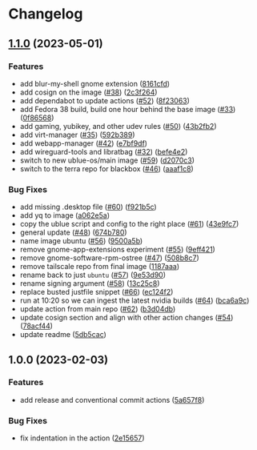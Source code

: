 # Changelog

## [1.1.0](https://github.com/ublue-os/ubuntu/compare/v1.0.0...v1.1.0) (2023-05-01)


### Features

* add blur-my-shell gnome extension ([8161cfd](https://github.com/ublue-os/ubuntu/commit/8161cfda9cf93d0f12ff6df1eabdf667ea31ce04))
* add cosign on the image ([#38](https://github.com/ublue-os/ubuntu/issues/38)) ([2c3f264](https://github.com/ublue-os/ubuntu/commit/2c3f264e4f566c4ce8712521551ede4abab3c8ae))
* add dependabot to update actions ([#52](https://github.com/ublue-os/ubuntu/issues/52)) ([8f23063](https://github.com/ublue-os/ubuntu/commit/8f23063a4d334067d3137b91206163da441ab632))
* add Fedora 38 build, build one hour behind the base image ([#33](https://github.com/ublue-os/ubuntu/issues/33)) ([0f86568](https://github.com/ublue-os/ubuntu/commit/0f86568bcc9fad971b53d2f896ce4108e8a2657b))
* add gaming, yubikey, and other udev rules ([#50](https://github.com/ublue-os/ubuntu/issues/50)) ([43b2fb2](https://github.com/ublue-os/ubuntu/commit/43b2fb263b82e7280ac39310cadec55048c73ad6))
* add virt-manager ([#35](https://github.com/ublue-os/ubuntu/issues/35)) ([592b389](https://github.com/ublue-os/ubuntu/commit/592b389fa182f7ede99ea8a78a530156f493c886))
* add webapp-manager ([#42](https://github.com/ublue-os/ubuntu/issues/42)) ([e7bf9df](https://github.com/ublue-os/ubuntu/commit/e7bf9df30fe222281f687075c6ed7c98cbcd71ed))
* add wireguard-tools and libratbag ([#32](https://github.com/ublue-os/ubuntu/issues/32)) ([befe4e2](https://github.com/ublue-os/ubuntu/commit/befe4e2e89dbe007762825ef1641386085652a81))
* switch to new ublue-os/main image ([#59](https://github.com/ublue-os/ubuntu/issues/59)) ([d2070c3](https://github.com/ublue-os/ubuntu/commit/d2070c38a188e0ce06751b2c7fde786c247624da))
* switch to the terra repo for blackbox ([#46](https://github.com/ublue-os/ubuntu/issues/46)) ([aaaf1c8](https://github.com/ublue-os/ubuntu/commit/aaaf1c8ba8cabc4b8b8acea939a8095f27862649))


### Bug Fixes

* add missing .desktop file ([#60](https://github.com/ublue-os/ubuntu/issues/60)) ([f921b5c](https://github.com/ublue-os/ubuntu/commit/f921b5c98e82a557449ada7938771523d14631b2))
* add yq to image ([a062e5a](https://github.com/ublue-os/ubuntu/commit/a062e5a42525e39d9183e20969d671fb8e5e18cf))
* copy the ublue script and config to the right place ([#61](https://github.com/ublue-os/ubuntu/issues/61)) ([43e9fc7](https://github.com/ublue-os/ubuntu/commit/43e9fc7bd1d99eb30c4a125ab2a64207cc1a978a))
* general update ([#48](https://github.com/ublue-os/ubuntu/issues/48)) ([674b780](https://github.com/ublue-os/ubuntu/commit/674b7807536ca15c8ece2db2e29fb5bf91f2efe8))
* name image ubuntu ([#56](https://github.com/ublue-os/ubuntu/issues/56)) ([9500a5b](https://github.com/ublue-os/ubuntu/commit/9500a5b683982ec706d8a836c6ab8b127d764d14))
* remove gnome-app-extensions experiment ([#55](https://github.com/ublue-os/ubuntu/issues/55)) ([9eff421](https://github.com/ublue-os/ubuntu/commit/9eff421d737cf8881a0575ce29da04dae07d211d))
* remove gnome-software-rpm-ostree ([#47](https://github.com/ublue-os/ubuntu/issues/47)) ([508b8c7](https://github.com/ublue-os/ubuntu/commit/508b8c7cbb7702277c346da032e8cacc239678a3))
* remove tailscale repo from final image ([1187aaa](https://github.com/ublue-os/ubuntu/commit/1187aaad12be32110e48497e5cd71acd140d27ad))
* rename back to just `ubuntu` ([#57](https://github.com/ublue-os/ubuntu/issues/57)) ([9e53d90](https://github.com/ublue-os/ubuntu/commit/9e53d90eb8ad9f3e4f3bbb170a9adfcd98a4f08f))
* rename signing argument ([#58](https://github.com/ublue-os/ubuntu/issues/58)) ([13c25c8](https://github.com/ublue-os/ubuntu/commit/13c25c8d5427818f8a9a7c8070a449130ca50f85))
* replace busted justfile snippet ([#66](https://github.com/ublue-os/ubuntu/issues/66)) ([ec124f2](https://github.com/ublue-os/ubuntu/commit/ec124f2595aa891ed96d7fe2194401c078ff1d14))
* run at 10:20 so we can ingest the latest nvidia builds ([#64](https://github.com/ublue-os/ubuntu/issues/64)) ([bca6a9c](https://github.com/ublue-os/ubuntu/commit/bca6a9c69680784718c85cf903f144bdf7101829))
* update action from main repo ([#62](https://github.com/ublue-os/ubuntu/issues/62)) ([b3d04db](https://github.com/ublue-os/ubuntu/commit/b3d04dbad843cf0773473cbd075ba0b9a55665cc))
* update cosign section and align with other action changes ([#54](https://github.com/ublue-os/ubuntu/issues/54)) ([78acf44](https://github.com/ublue-os/ubuntu/commit/78acf44e6be23180da41da37fa3e70a3a3c94a96))
* update readme ([5db5cac](https://github.com/ublue-os/ubuntu/commit/5db5cac644ff167892f70d23c5963a74f5df8462))

## 1.0.0 (2023-02-03)


### Features

* add release and conventional commit actions ([5a657f8](https://github.com/ublue-os/ubuntu/commit/5a657f8ff1001196608840847736bafde8235f76))


### Bug Fixes

* fix indentation in the action ([2e15657](https://github.com/ublue-os/ubuntu/commit/2e156571d94211b9d41073d7904eb68cb88c050c))
